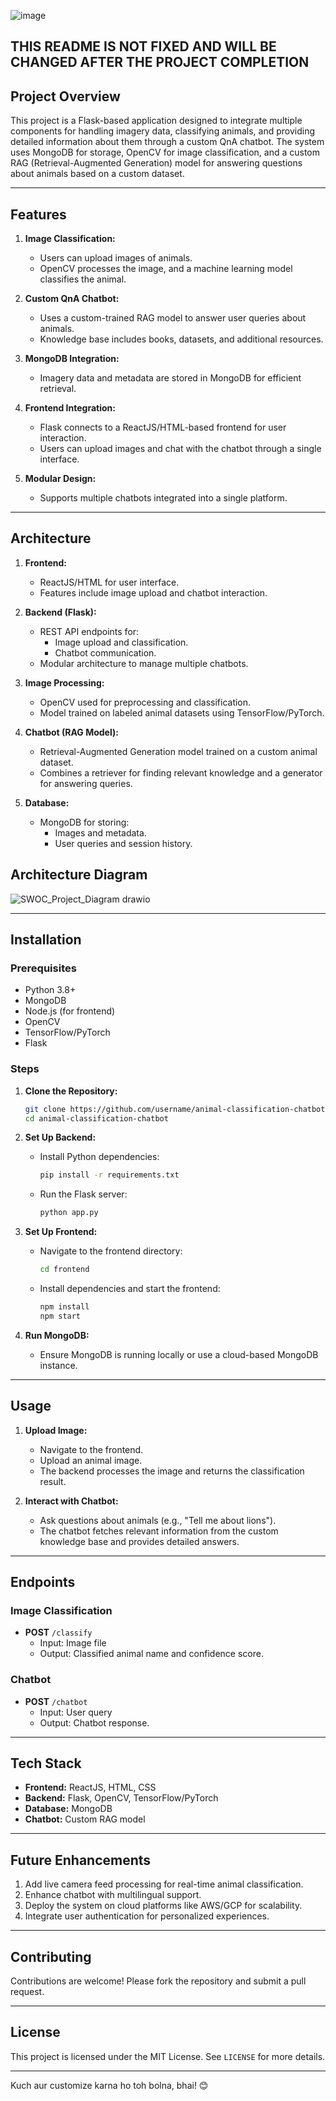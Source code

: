 ![image](https://github.com/user-attachments/assets/ad56f9d2-6c35-4149-87d5-95b2a20b6ef6)

## THIS README IS NOT FIXED AND WILL BE CHANGED AFTER THE PROJECT COMPLETION
## **Project Overview**
This project is a Flask-based application designed to integrate multiple components for handling imagery data, classifying animals, and providing detailed information about them through a custom QnA chatbot. The system uses MongoDB for storage, OpenCV for image classification, and a custom RAG (Retrieval-Augmented Generation) model for answering questions about animals based on a custom dataset.

---

## **Features**
1. **Image Classification:**
   - Users can upload images of animals.
   - OpenCV processes the image, and a machine learning model classifies the animal.

2. **Custom QnA Chatbot:**
   - Uses a custom-trained RAG model to answer user queries about animals.
   - Knowledge base includes books, datasets, and additional resources.

3. **MongoDB Integration:**
   - Imagery data and metadata are stored in MongoDB for efficient retrieval.

4. **Frontend Integration:**
   - Flask connects to a ReactJS/HTML-based frontend for user interaction.
   - Users can upload images and chat with the chatbot through a single interface.

5. **Modular Design:**
   - Supports multiple chatbots integrated into a single platform.

---

## **Architecture**
1. **Frontend:**
   - ReactJS/HTML for user interface.
   - Features include image upload and chatbot interaction.

2. **Backend (Flask):**
   - REST API endpoints for:
     - Image upload and classification.
     - Chatbot communication.
   - Modular architecture to manage multiple chatbots.

3. **Image Processing:**
   - OpenCV used for preprocessing and classification.
   - Model trained on labeled animal datasets using TensorFlow/PyTorch.

4. **Chatbot (RAG Model):**
   - Retrieval-Augmented Generation model trained on a custom animal dataset.
   - Combines a retriever for finding relevant knowledge and a generator for answering queries.

5. **Database:**
   - MongoDB for storing:
     - Images and metadata.
     - User queries and session history.
## **Architecture Diagram**
![SWOC_Project_Diagram drawio](https://github.com/user-attachments/assets/6180a546-f986-4513-ada4-328dda5d01e3)

---

## **Installation**
### **Prerequisites**
- Python 3.8+
- MongoDB
- Node.js (for frontend)
- OpenCV
- TensorFlow/PyTorch
- Flask

### **Steps**
1. **Clone the Repository:**
   ```bash
   git clone https://github.com/username/animal-classification-chatbot.git
   cd animal-classification-chatbot
   ```

2. **Set Up Backend:**
   - Install Python dependencies:
     ```bash
     pip install -r requirements.txt
     ```
   - Run the Flask server:
     ```bash
     python app.py
     ```

3. **Set Up Frontend:**
   - Navigate to the frontend directory:
     ```bash
     cd frontend
     ```
   - Install dependencies and start the frontend:
     ```bash
     npm install
     npm start
     ```

4. **Run MongoDB:**
   - Ensure MongoDB is running locally or use a cloud-based MongoDB instance.

---

## **Usage**
1. **Upload Image:**
   - Navigate to the frontend.
   - Upload an animal image.
   - The backend processes the image and returns the classification result.

2. **Interact with Chatbot:**
   - Ask questions about animals (e.g., "Tell me about lions").
   - The chatbot fetches relevant information from the custom knowledge base and provides detailed answers.

---

## **Endpoints**
### **Image Classification**
- **POST** `/classify`
  - Input: Image file
  - Output: Classified animal name and confidence score.

### **Chatbot**
- **POST** `/chatbot`
  - Input: User query
  - Output: Chatbot response.

---

## **Tech Stack**
- **Frontend:** ReactJS, HTML, CSS
- **Backend:** Flask, OpenCV, TensorFlow/PyTorch
- **Database:** MongoDB
- **Chatbot:** Custom RAG model

---

## **Future Enhancements**
1. Add live camera feed processing for real-time animal classification.
2. Enhance chatbot with multilingual support.
3. Deploy the system on cloud platforms like AWS/GCP for scalability.
4. Integrate user authentication for personalized experiences.

---

## **Contributing**
Contributions are welcome! Please fork the repository and submit a pull request.

---

## **License**
This project is licensed under the MIT License. See `LICENSE` for more details.

---

Kuch aur customize karna ho toh bolna, bhai! 😊
